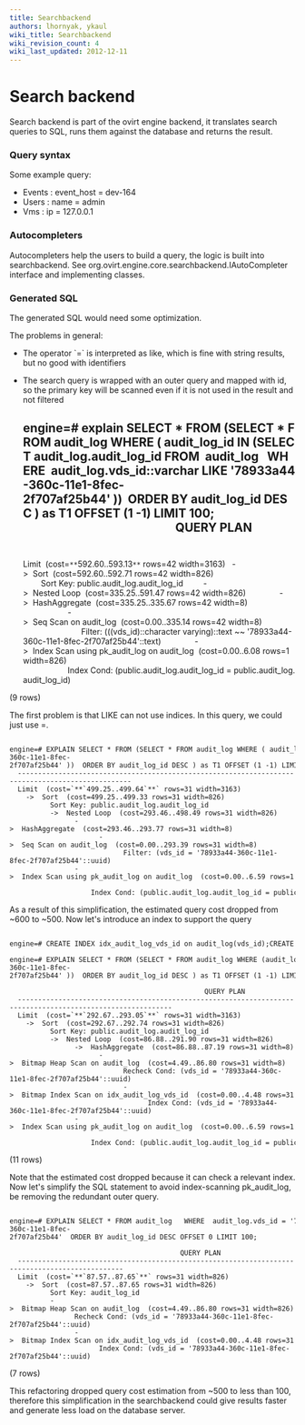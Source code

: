 ```yaml
---
title: Searchbackend
authors: lhornyak, ykaul
wiki_title: Searchbackend
wiki_revision_count: 4
wiki_last_updated: 2012-12-11
---
```


# Search backend

Search backend is part of the ovirt engine backend, it translates search queries to SQL, runs them against the database and returns the result.

### Query syntax

Some example query:

*   Events : event_host = dev-164
*   Users : name = admin
*   Vms : ip = 127.0.0.1

### Autocompleters

Autocompleters help the users to build a query, the logic is built into searchbackend. See org.ovirt.engine.core.searchbackend.IAutoCompleter interface and implementing classes.

### Generated SQL

The generated SQL would need some optimization.

The problems in general:

*   The operator \`=\` is interpreted as like, which is fine with string results, but no good with identifiers
*   The search query is wrapped with an outer query and mapped with id, so the primary key will be scanned even if it is not used in the result and not filtered

      engine=# explain SELECT * FROM (SELECT * FROM audit_log WHERE ( audit_log_id IN (SELECT audit_log.audit_log_id FROM  audit_log   WHERE  audit_log.vds_id::varchar LIKE '78933a44-360c-11e1-8fec-2f707af25b44' ))  ORDER BY audit_log_id DESC ) as T1 OFFSET (1 -1) LIMIT 100;
                                                            QUERY PLAN                                                        
      -------------------------------------------------------------------------------------------------------------------------
      Limit  (cost=`**`592.60..593.13`**` rows=42 width=3163)
        ->  Sort  (cost=592.60..592.71 rows=42 width=826)
              Sort Key: public.audit_log.audit_log_id
              ->  Nested Loop  (cost=335.25..591.47 rows=42 width=826)
                    ->  HashAggregate  (cost=335.25..335.67 rows=42 width=8)
                          ->  Seq Scan on audit_log  (cost=0.00..335.14 rows=42 width=8)
                                Filter: (((vds_id)::character varying)::text ~~ '78933a44-360c-11e1-8fec-2f707af25b44'::text)
                    ->  Index Scan using pk_audit_log on audit_log  (cost=0.00..6.08 rows=1 width=826)
                          Index Cond: (public.audit_log.audit_log_id = public.audit_log.audit_log_id)

(9 rows)

The first problem is that LIKE can not use indices. In this query, we could just use =.

      engine=# EXPLAIN SELECT * FROM (SELECT * FROM audit_log WHERE ( audit_log_id IN (SELECT audit_log.audit_log_id  FROM  audit_log   WHERE  audit_log.vds_id = '78933a44-360c-11e1-8fec-2f707af25b44' ))  ORDER BY audit_log_id DESC ) as T1 OFFSET (1 -1) LIMIT 100;                                            QUERY  PLAN                                            
      --------------------------------------------------------------------------------------------------
      Limit  (cost=`**`499.25..499.64`**` rows=31 width=3163)
        ->  Sort  (cost=499.25..499.33 rows=31 width=826)
              Sort Key: public.audit_log.audit_log_id
              ->  Nested Loop  (cost=293.46..498.49 rows=31 width=826)
                    ->  HashAggregate  (cost=293.46..293.77 rows=31 width=8)
                          ->  Seq Scan on audit_log  (cost=0.00..293.39 rows=31 width=8)
                                Filter: (vds_id = '78933a44-360c-11e1-8fec-2f707af25b44'::uuid)
                    ->  Index Scan using pk_audit_log on audit_log  (cost=0.00..6.59 rows=1 width=826)
                          Index Cond: (public.audit_log.audit_log_id = public.audit_log.audit_log_id)

As a result of this simplification, the estimated query cost dropped from ~600 to ~500. Now let's introduce an index to support the query

      engine=# CREATE INDEX idx_audit_log_vds_id on audit_log(vds_id);CREATE INDEX
      engine=# EXPLAIN SELECT * FROM (SELECT * FROM audit_log WHERE (audit_log_id IN (SELECT audit_log.audit_log_id  FROM  audit_log   WHERE  audit_log.vds_id = '78933a44-360c-11e1-8fec-2f707af25b44' ))  ORDER BY audit_log_id DESC ) as T1 OFFSET (1 -1) LIMIT 100;
                                                      QUERY PLAN                                                 
      ------------------------------------------------------------------------------------------------------------
      Limit  (cost=`**`292.67..293.05`**` rows=31 width=3163)
        ->  Sort  (cost=292.67..292.74 rows=31 width=826)
              Sort Key: public.audit_log.audit_log_id
              ->  Nested Loop  (cost=86.88..291.90 rows=31 width=826)
                    ->  HashAggregate  (cost=86.88..87.19 rows=31 width=8)
                          ->  Bitmap Heap Scan on audit_log  (cost=4.49..86.80 rows=31 width=8)
                                Recheck Cond: (vds_id = '78933a44-360c-11e1-8fec-2f707af25b44'::uuid)
                                ->  Bitmap Index Scan on idx_audit_log_vds_id  (cost=0.00..4.48 rows=31 width=0)
                                      Index Cond: (vds_id = '78933a44-360c-11e1-8fec-2f707af25b44'::uuid)
                    ->  Index Scan using pk_audit_log on audit_log  (cost=0.00..6.59 rows=1 width=826)
                          Index Cond: (public.audit_log.audit_log_id = public.audit_log.audit_log_id)

(11 rows)

Note that the estimated cost dropped because it can check a relevant index. Now let's simplify the SQL statement to avoid index-scanning pk_audit_log, be removing the redundant outer query.

      engine=# EXPLAIN SELECT * FROM audit_log   WHERE  audit_log.vds_id = '78933a44-360c-11e1-8fec-2f707af25b44'  ORDER BY audit_log_id DESC OFFSET 0 LIMIT 100;
                                                QUERY PLAN                                           
      ------------------------------------------------------------------------------------------------
      Limit  (cost=`**`87.57..87.65`**` rows=31 width=826)
        ->  Sort  (cost=87.57..87.65 rows=31 width=826)
              Sort Key: audit_log_id
              ->  Bitmap Heap Scan on audit_log  (cost=4.49..86.80 rows=31 width=826)
                    Recheck Cond: (vds_id = '78933a44-360c-11e1-8fec-2f707af25b44'::uuid)
                    ->  Bitmap Index Scan on idx_audit_log_vds_id  (cost=0.00..4.48 rows=31 width=0)
                          Index Cond: (vds_id = '78933a44-360c-11e1-8fec-2f707af25b44'::uuid)

(7 rows)

This refactoring dropped query cost estimation from ~500 to less than 100, therefore this simplification in the searchbackend could give results faster and generate less load on the database server.
